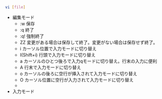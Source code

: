 ```bash
vi [file]
```
- 編集モード
	- :w 保存
	- :q 終了
	- :q! 強制終了
	- ZZ 変更がある場合は保存して終了。変更がない場合は保存せず終了。
	- i カーソル位置で入力モードに切り替え
	- I(Shift+i) 行頭で入力モードに切り替え
	- a カーソルのひとつ後ろで入力qモードに切り替え。行末の入力に便利
	- A 行末で入力モードに切り替え
	- o カーソルの後ろに空行が挿入されて入力モードに切り替え
	- O カーソル位置に空行が入力されて入力モードに切り替え
	- 
- 入力モード